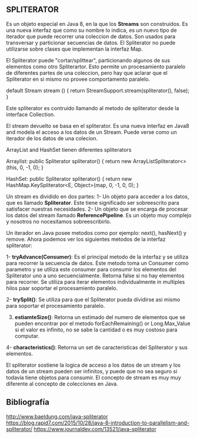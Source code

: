 ## SPLITERATOR

Es un objeto especial en Java 8, en la que los **Streams** son construidos. Es una nueva interfaz que como su nombre lo indica, es un nuevo tipo de iterador que puede recorrer una coleccion de datos.
Son usados para transversar y particionar secuencias de datos.
El Spliterator no puede utilizarse sobre clases que implementan la interfaz Map.

El Spliterator puede "cortar/splittear", particionando algunos de sus elementos como otro Spliterartor. Esto permite un procesamiento paralelo de diferentes partes de una coleccion, pero hay que aclarar que el Spliterator en si mismo no provee comportamento paralelo. 


default Stream<E> stream () {
	return StreamSupport.stream(spliterator(), false);
}

Este spliterator es contruido llamando al metodo de spliterator desde la interface Collection.

El stream devuelto se basa en el spliterator.
Es una nueva interfaz en Java8 and modela el acceso a los datos de un Stream.
Puede verse como un iterador de los datos de una colecion.

ArrayList and HashSet tienen diferentes spliterators

Arraylist:
public Spliterator<E> spliterator() {
	return new ArrayListSpliterator<>(this, 0, -1, 0);
}

HashSet:
public Spliterator<E> spliterator() {
	return new HashMap.KeySpliterator<E, Object>(map, 0, -1, 0, 0);
}

Un stream es dividido en dos partes:
1- Un objeto para acceder a los datos, que es llamado **Spliterator**. Este tiene significado ser sobreescrito para satisfacer nuestras necesidades.
2- Un objeto que se encarga de procesar los datos del stream llamado **ReferencePipeline**. Es un objeto muy complejo y nosotros no nocesitamos sobreescribirlo.

Un iterador en Java posee metodos como por ejemplo: next(), hasNext() y remove.
Ahora podemos ver los siguientes metodos de la interfaz spliterator:

1- **tryAdvance(Consumer)**: Es el principal metodo de la interfaz y se utiliza para recorrer la secuencia de datos. Este metodo toma un Consumer como parametro y se utiliza este consumer para consumir los elementos del Spliterator uno a uno secuencialmente. Retorna false si no hay elementos para recorrer. Se utiliza para iterar elementos individualmente in multiples hilos paar soportar el procesamiento paralelo.

2- **trySplit()**: Se utiliza para que el Spliterator pueda dividirse asi mismo para soportar el procesamiento paralelo.

3. **estiamteSize()**: Retorna un estimado del numero de elementos que se pueden encontrar por el metodo forEachRemaining() or Long.Max_Value si el valor es infinito, no se sabe la cantidad o es muy costoso para computar.

4- **characteristics()**: Retorna un set de caracteristicas del Spliterator y sus elementos.

El spliterator sostiene la logica de acceso a los datos de un stream y los datos de un stream pueden ser infinitos, y puede que no sea seguro si todavia tiene objetos para consumir.
El concepto de stream es muy muy diferente al concepto de colecciones en Java.


## Bibliografía
http://www.baeldung.com/java-spliterator
https://blog.rapid7.com/2015/10/28/java-8-introduction-to-parallelism-and-spliterator/
https://www.journaldev.com/13521/java-spliterator
